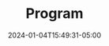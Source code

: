 ---
title: "Program"
date: 2024-01-04T15:49:31-05:00
url: program-onsite

days: 

  - id: 1
    title_short: Wednesday
    title_full: Wednesday , September 04, 2024
    rooms: ["Mariposa Grove", "Walker Canyon", "Hamina (MP4)", "Bonsai"]
    schedule_items: 
      - type: timelabel
        label: "09:00 - 9:45"
        gridarea: "1/1/2/2"
      - type: activity
        label: "Welcome"
        gridarea: "1/2/2/5"
        timelabel: "9:00 - 9:10"
        gridaream: "3/1/3/3"
      - type: timelabel
        label: "09:45 - 10:30"
        gridarea: "3/1/4/2"
      - type: timelabel
        label: "10:30 - 11:00"
        gridarea: "4/1/5/2"
      - type: activity
        label: "Morning break"
        gridarea: "4/2/5/5"
        timelabel: "10:30 - 11:00"
        gridaream: "4/1/5/3"
      - type: timelabel
        label: "11:00 - 11:25"
        gridarea: "5/1/6/2"
      - type: timelabel
        label: "11:30 - 11:55."
        gridarea: "6/1/7/2"
      - type: timelabel
        label: "12:00 - 12:25"
        gridarea: "7/1/8/2"
      - type: timelabel
        label: "12:30 - 13:25"
        gridarea: "8/1/9/2"
      - type: activity
        label: "Lunch"
        gridarea: "8/2/9/5"
        timelabel: "12:30 - 13:30"
        gridaream: "7/1/10/3"
      - type: timelabel
        label: "13:30 - 14:20"
        gridarea: "9/1/10/2"
      - type: timelabel
        label: "14:30 - 14:55"
        gridarea: "10/1/11/2"
      - type: timelabel
        label: "15:00 - 15:25"
        gridarea: "11/1/12/2"
      - type: activity
        label: "Afternoon break"
        gridarea: "12/2/13/5"
        timelabel: "15:30 - 16:00"
        gridaream: "15/1/14/3"
      - type: timelabel
        label: "16:00 - 16:25"
        gridarea: "13/1/14/2"
      - type: timelabel
        label: "16:30 - 16:55"
        gridarea: "14/1/15/2"


  - id: 2
    title_short: Thursday
    title_full: Thursday , September 05, 2024
    rooms: ["Mariposa Grove", "Walker Canyon", "Hamina (MP4)", "Bonsai"]
    schedule_items: 
      - type: timelabel
        label: "09:00 - 9:45"
        gridarea: "1/1/2/2"
      - type: timelabel
        label: "09:45 - 10:30"
        gridarea: "2/1/3/2"
      - type: timelabel
        label: "10:30 - 11:00"
        gridarea: "3/1/4/2"
      - type: activity
        label: "Morning break"
        gridarea: "3/2/4/5"
        timelabel: "10:30 - 11:00"
        gridaream: "6/1/9/3"
      - type: timelabel
        label: "11:00 - 11:25"
        gridarea: "4/1/5/2"
      - type: timelabel
        label: "11:30 - 11:55."
        gridarea: "5/1/6/2"
      - type: timelabel
        label: "12:00 - 12:25"
        gridarea: "6/1/7/2"
      - type: activity
        label: "Lunch"
        gridarea: "7/2/8/5"
        timelabel: "12:30 - 13:30"
        gridaream: "6/1/9/3"
      - type: timelabel
        label: "13:30 - 13:55"
        gridarea: "8/1/9/2"
      - type: timelabel
        label: "14:00 - 14:25"
        gridarea: "9/1/10/2"
      - type: timelabel
        label: "14:30 - 14:55"
        gridarea: "10/1/11/2"
      - type: activity
        label: "Closing remarks"
        gridarea: "11/2/12/5"
        timelabel: "15:00 - 15:15"
        gridaream: "15/1/14/3"


summary: 
---